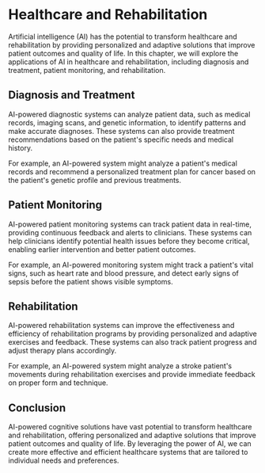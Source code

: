 Healthcare and Rehabilitation
========================================================================

Artificial intelligence (AI) has the potential to transform healthcare and rehabilitation by providing personalized and adaptive solutions that improve patient outcomes and quality of life. In this chapter, we will explore the applications of AI in healthcare and rehabilitation, including diagnosis and treatment, patient monitoring, and rehabilitation.

Diagnosis and Treatment
-----------------------

AI-powered diagnostic systems can analyze patient data, such as medical records, imaging scans, and genetic information, to identify patterns and make accurate diagnoses. These systems can also provide treatment recommendations based on the patient's specific needs and medical history.

For example, an AI-powered system might analyze a patient's medical records and recommend a personalized treatment plan for cancer based on the patient's genetic profile and previous treatments.

Patient Monitoring
------------------

AI-powered patient monitoring systems can track patient data in real-time, providing continuous feedback and alerts to clinicians. These systems can help clinicians identify potential health issues before they become critical, enabling earlier intervention and better patient outcomes.

For example, an AI-powered monitoring system might track a patient's vital signs, such as heart rate and blood pressure, and detect early signs of sepsis before the patient shows visible symptoms.

Rehabilitation
--------------

AI-powered rehabilitation systems can improve the effectiveness and efficiency of rehabilitation programs by providing personalized and adaptive exercises and feedback. These systems can also track patient progress and adjust therapy plans accordingly.

For example, an AI-powered system might analyze a stroke patient's movements during rehabilitation exercises and provide immediate feedback on proper form and technique.

Conclusion
----------

AI-powered cognitive solutions have vast potential to transform healthcare and rehabilitation, offering personalized and adaptive solutions that improve patient outcomes and quality of life. By leveraging the power of AI, we can create more effective and efficient healthcare systems that are tailored to individual needs and preferences.
